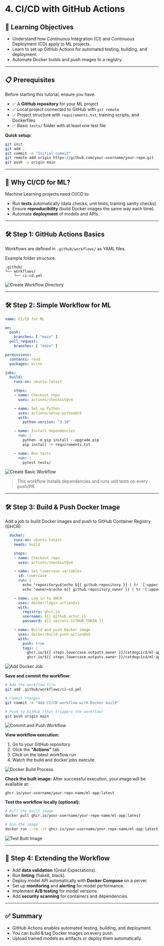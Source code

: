 # 4. CI/CD with GitHub Actions

## 🎯 Learning Objectives
- Understand how Continuous Integration (CI) and Continuous Deployment (CD) apply to ML projects.  
- Learn to set up GitHub Actions for automated testing, building, and deployment.  
- Automate Docker builds and push images to a registry.  

---

## 📋 Prerequisites

Before starting this tutorial, ensure you have:
- ✅ A **GitHub repository** for your ML project
- ✅ Local project connected to GitHub with `git remote`
- ✅ Project structure with `requirements.txt`, training scripts, and Dockerfiles
- ✅ Basic `tests/` folder with at least one test file

**Quick setup:**
```bash
git init
git add .
git commit -m "Initial commit"
git remote add origin https://github.com/your-username/your-repo.git
git push -u origin main
```

---

## 📘 Why CI/CD for ML?

Machine Learning projects need CI/CD to:  
- Run **tests** automatically (data checks, unit tests, training sanity checks).  
- Ensure **reproducibility** (build Docker images the same way each time).  
- Automate **deployment** of models and APIs.  

---

## 🛠 Step 1: GitHub Actions Basics

Workflows are defined in `.github/workflows/` as YAML files.  

Example folder structure:
```
.github/
└── workflows/
    └── ci-cd.yml
```

![Create Workflow Directory](images/4_CI_CD_with_GitHub_Actions/1.png)

---

## 🛠 Step 2: Simple Workflow for ML

```yaml
name: CI/CD for ML

on:
  push:
    branches: [ "main" ]
  pull_request:
    branches: [ "main" ]

permissions:
  contents: read
  packages: write

jobs:
  build:
    runs-on: ubuntu-latest

    steps:
    - name: Checkout repo
      uses: actions/checkout@v4

    - name: Set up Python
      uses: actions/setup-python@v5
      with:
        python-version: "3.10"

    - name: Install dependencies
      run: |
        python -m pip install --upgrade pip
        pip install -r requirements.txt

    - name: Run tests
      run: |
        pytest tests/
```

![Create Basic Workflow](images/4_CI_CD_with_GitHub_Actions/2.png)

>This workflow installs dependencies and runs unit tests on every push/PR.  

---

## 🛠 Step 3: Build & Push Docker Image

Add a job to build Docker images and push to GitHub Container Registry (GHCR):

```yaml
  docker:
    runs-on: ubuntu-latest
    needs: build

    steps:
    - name: Checkout repo
      uses: actions/checkout@v4

    - name: Set lowercase variables
      id: lowercase
      run: |
        echo "repository=$(echo ${{ github.repository }} | tr '[:upper:]' '[:lower:]')" >> $GITHUB_OUTPUT
        echo "owner=$(echo ${{ github.repository_owner }} | tr '[:upper:]' '[:lower:]')" >> $GITHUB_OUTPUT

    - name: Log in to GHCR
      uses: docker/login-action@v3
      with:
        registry: ghcr.io
        username: ${{ github.actor }}
        password: ${{ secrets.GITHUB_TOKEN }}

    - name: Build and push Docker image
      uses: docker/build-push-action@v5
      with:
        push: true
        tags: |
          ghcr.io/${{ steps.lowercase.outputs.owner }}/catdogcicd/ml-app:latest
          ghcr.io/${{ steps.lowercase.outputs.owner }}/catdogcicd/ml-app:${{ github.sha }}
```

![Add Docker Job](images/4_CI_CD_with_GitHub_Actions/3a.png)

**Save and commit the workflow:**
```bash
# Add the workflow file
git add .github/workflows/ci-cd.yml

# Commit changes
git commit -m "Add CI/CD workflow with Docker build"

# Push to GitHub (this triggers the workflow)
git push origin main
```

![Commit and Push Workflow](images/4_CI_CD_with_GitHub_Actions/3b.png)

**View workflow execution:**
1. Go to your GitHub repository
2. Click the **"Actions"** tab
3. Click on the latest workflow run
4. Watch the build and docker jobs execute

![Docker Build Process](images/4_CI_CD_with_GitHub_Actions/3c.png)

**Check the built image:**
After successful execution, your image will be available at:
```
ghcr.io/your-username/your-repo-name/ml-app:latest
```

**Test the workflow locally (optional):**
```bash
# Pull the built image
docker pull ghcr.io/your-username/your-repo-name/ml-app:latest

# Run the image
docker run --rm -it ghcr.io/your-username/your-repo-name/ml-app:latest
```

![Test Built Image](images/4_CI_CD_with_GitHub_Actions/3d.png)

---

## 🧩 Step 4: Extending the Workflow

- Add **data validation** (Great Expectations).  
- Run **linting** (flake8, black).  
- Deploy model API automatically with **Docker Compose** on a server.  
- Set up **monitoring** and **alerting** for model performance.
- Implement **A/B testing** for model versions.
- Add **security scanning** for containers and dependencies. 

---

## ✅ Summary
- GitHub Actions enables automated testing, building, and deployment.  
- You can build & tag Docker images on every push.  
- Upload trained models as artifacts or deploy them automatically.